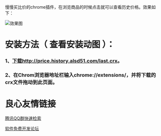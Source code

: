 慢慢买比价的chrome插件，在浏览商品的时候点击就可以查看历史价格。效果如下：

![效果图](https://gitee.com/uploads/images/2017/1101/231638_2ceaaa86_16313.png)




# 安装方法（ 查看安装动图 ）：
### 1、[下载http://price.history.alsd51.com/last.crx](http://price.history.alsd51.com/last.crx)。
### 2、在Chrom浏览器地址栏输入chrome://extensions/，并将下载的crx文件拖动到此页面。





 # 良心友情链接

[腾讯QQ群快速检索](http://u.720life.cn/s/8cf73f7c)

[软件免费开发论坛](http://u.720life.cn/s/bbb01dc0)